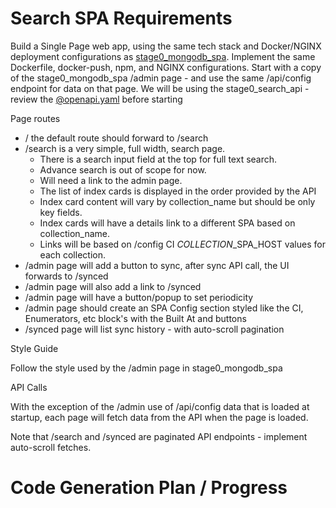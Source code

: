 # Search SPA Requirements

Build a Single Page web app, using the same tech stack and Docker/NGINX deployment configurations 
as [stage0_mongodb_spa](../stage0_mongodb_spa/). Implement the same Dockerfile, docker-push, npm, and NGINX configurations. Start with a copy of the stage0_mongodb_spa /admin page - and use the same /api/config endpoint for data on that page. We will be using the stage0_search_api - review the
[@openapi.yaml](../stage0_search_api/docs/openapi.yaml) before starting

Page routes
- / the default route should forward to /search
- /search is a very simple, full width, search page. 
    - There is a search input field at the top for full text search.
    - Advance search is out of scope for now.
    - Will need a link to the admin page.
    - The list of index cards is displayed in the order provided by the API
    - Index card content will vary by collection_name but should be only key fields.
    - Index cards will have a details link to a different SPA based on collection_name.
    - Links will be based on /config CI *COLLECTION*_SPA_HOST values for each collection. 
- /admin page will add a button to sync, after sync API call, the UI forwards to /synced
- /admin page will also add a link to /synced
- /admin page will have a button/popup to set periodicity
- /admin page should create an SPA Config section styled like the CI, Enumerators, etc block's with the Built At and buttons
- /synced page will list sync history - with auto-scroll pagination

Style Guide

Follow the style used by the /admin page in stage0_mongodb_spa

API Calls

With the exception of the /admin use of /api/config data that is loaded at startup, each page will fetch data from the API when the page is loaded. 

Note that /search and /synced are paginated API endpoints - implement auto-scroll fetches.

# Code Generation Plan / Progress